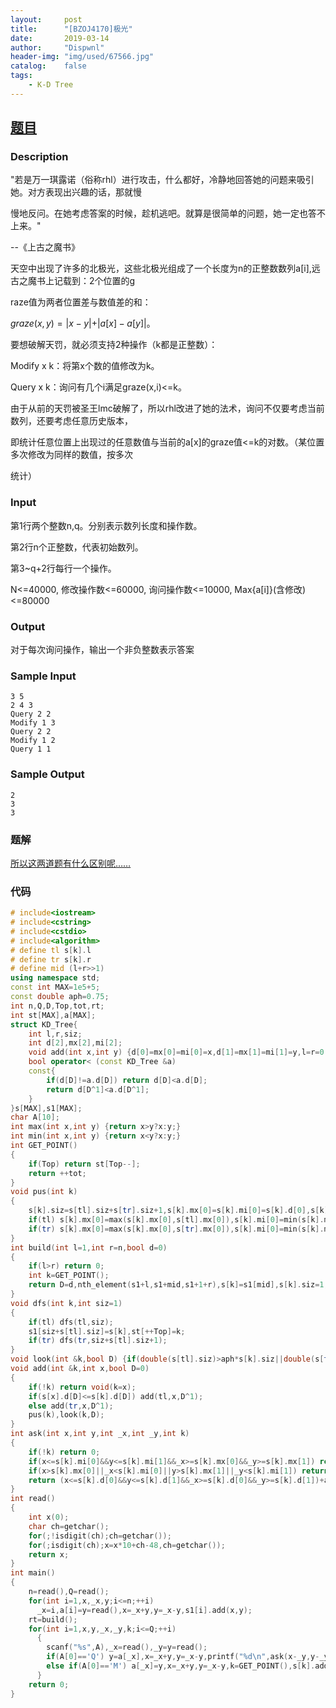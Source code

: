 ```yaml
---
layout:		post
title:		"[BZOJ4170]极光"
date:		2019-03-14
author:		"Dispwnl"
header-img:	"img/used/67566.jpg"
catalog:	false
tags:
    - K-D Tree
---
```


## [题目](https://lydsy.com/JudgeOnline/problem.php?id=4170)

### Description

"若是万一琪露诺（俗称rhl）进行攻击，什么都好，冷静地回答她的问题来吸引她。对方表现出兴趣的话，那就慢

慢地反问。在她考虑答案的时候，趁机逃吧。就算是很简单的问题，她一定也答不上来。"               

 --《上古之魔书》



天空中出现了许多的北极光，这些北极光组成了一个长度为n的正整数数列a[i],远古之魔书上记载到：2个位置的g

raze值为两者位置差与数值差的和：

$graze(x,y)=\vert x-y\vert +\vert a[x]-a[y]\vert$。

要想破解天罚，就必须支持2种操作（k都是正整数）：

Modify x k：将第x个数的值修改为k。

Query x k：询问有几个i满足graze(x,i)<=k。

由于从前的天罚被圣王lmc破解了，所以rhl改进了她的法术，询问不仅要考虑当前数列，还要考虑任意历史版本，

即统计任意位置上出现过的任意数值与当前的a[x]的graze值<=k的对数。（某位置多次修改为同样的数值，按多次

统计）

### Input

第1行两个整数n,q。分别表示数列长度和操作数。

第2行n个正整数，代表初始数列。

第3~q+2行每行一个操作。

N<=40000, 修改操作数<=60000, 询问操作数<=10000, Max{a[i]}(含修改)<=80000

### Output

对于每次询问操作，输出一个非负整数表示答案

### Sample Input
```plain
3 5
2 4 3
Query 2 2
Modify 1 3
Query 2 2
Modify 1 2
Query 1 1
```

### Sample Output
```plain
2
3
3
```
### 题解
[所以这两道题有什么区别呢……](https://a-failure.github.io/2019/02/12/BZOJ2989-%E6%95%B0%E5%88%97/)
### 代码
```c++
# include<iostream>
# include<cstring>
# include<cstdio>
# include<algorithm>
# define tl s[k].l
# define tr s[k].r
# define mid (l+r>>1)
using namespace std;
const int MAX=1e5+5;
const double aph=0.75;
int n,Q,D,Top,tot,rt;
int st[MAX],a[MAX];
struct KD_Tree{
	int l,r,siz;
	int d[2],mx[2],mi[2];
	void add(int x,int y) {d[0]=mx[0]=mi[0]=x,d[1]=mx[1]=mi[1]=y,l=r=0,siz=1;}
	bool operator< (const KD_Tree &a)
	const{
		if(d[D]!=a.d[D]) return d[D]<a.d[D];
		return d[D^1]<a.d[D^1];
	}
}s[MAX],s1[MAX];
char A[10];
int max(int x,int y) {return x>y?x:y;}
int min(int x,int y) {return x<y?x:y;}
int GET_POINT()
{
	if(Top) return st[Top--];
	return ++tot;
}
void pus(int k)
{
	s[k].siz=s[tl].siz+s[tr].siz+1,s[k].mx[0]=s[k].mi[0]=s[k].d[0],s[k].mx[1]=s[k].mi[1]=s[k].d[1];
	if(tl) s[k].mx[0]=max(s[k].mx[0],s[tl].mx[0]),s[k].mi[0]=min(s[k].mi[0],s[tl].mi[0]),s[k].mx[1]=max(s[k].mx[1],s[tl].mx[1]),s[k].mi[1]=min(s[k].mi[1],s[tl].mi[1]);
	if(tr) s[k].mx[0]=max(s[k].mx[0],s[tr].mx[0]),s[k].mi[0]=min(s[k].mi[0],s[tr].mi[0]),s[k].mx[1]=max(s[k].mx[1],s[tr].mx[1]),s[k].mi[1]=min(s[k].mi[1],s[tr].mi[1]);
}
int build(int l=1,int r=n,bool d=0)
{
	if(l>r) return 0;
	int k=GET_POINT();
	return D=d,nth_element(s1+l,s1+mid,s1+1+r),s[k]=s1[mid],s[k].siz=1,tl=build(l,mid-1,d^1),tr=build(mid+1,r,d^1),pus(k),k;
}
void dfs(int k,int siz=1)
{
	if(tl) dfs(tl,siz);
	s1[siz+s[tl].siz]=s[k],st[++Top]=k;
	if(tr) dfs(tr,siz+s[tl].siz+1);
}
void look(int &k,bool D) {if(double(s[tl].siz)>aph*s[k].siz||double(s[tr].siz)>aph*s[k].siz) dfs(k),k=build(1,s[k].siz,D);}
void add(int &k,int x,bool D=0)
{
	if(!k) return void(k=x);
	if(s[x].d[D]<=s[k].d[D]) add(tl,x,D^1);
	else add(tr,x,D^1);
	pus(k),look(k,D); 
}
int ask(int x,int y,int _x,int _y,int k)
{
	if(!k) return 0;
	if(x<=s[k].mi[0]&&y<=s[k].mi[1]&&_x>=s[k].mx[0]&&_y>=s[k].mx[1]) return s[k].siz;
	if(x>s[k].mx[0]||_x<s[k].mi[0]||y>s[k].mx[1]||_y<s[k].mi[1]) return 0;
	return (x<=s[k].d[0]&&y<=s[k].d[1]&&_x>=s[k].d[0]&&_y>=s[k].d[1])+ask(x,y,_x,_y,tl)+ask(x,y,_x,_y,tr);
}
int read()
{
	int x(0);
	char ch=getchar();
	for(;!isdigit(ch);ch=getchar());
	for(;isdigit(ch);x=x*10+ch-48,ch=getchar());
	return x;
}
int main()
{
	n=read(),Q=read();
	for(int i=1,x,_x,y;i<=n;++i)
	  _x=i,a[i]=y=read(),x=_x+y,y=_x-y,s1[i].add(x,y);
	rt=build();
	for(int i=1,x,y,_x,_y,k;i<=Q;++i)
	  {
		scanf("%s",A),_x=read(),_y=y=read();
		if(A[0]=='Q') y=a[_x],x=_x+y,y=_x-y,printf("%d\n",ask(x-_y,y-_y,x+_y,y+_y,rt));
		else if(A[0]=='M') a[_x]=y,x=_x+y,y=_x-y,k=GET_POINT(),s[k].add(x,y),add(rt,k);
	  }
	return 0;
}
```